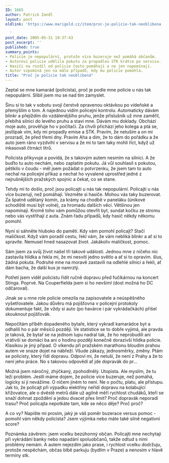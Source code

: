```yaml
---
ID: 1665
author: Patrick Zandl
layout: post
oldlink: 'https://www.marigold.cz/item/proc-je-policie-tak-neoblibena

  '
post_date: 2005-05-31 19:37:43
post_excerpt: ''
published: true
summary_points:
- Policie je nepopulární, protože více buzeruje než pomáhá občanům.
- Autorovi policie udělila pokutu za propadlou STK krátce po servisu.
- Hasiči na rozdíl od policie často pomáhají a ne jen napomínají.
- Autor vzpomíná jen na málo případů, kdy mu policie pomohla.
title: "Proč je policie tak neoblíbená"
---
```


<p>Zeptal se mne kamarád (policista), proč je podle mne policie u nás tak nepopulární. Slíbil jsem mu se nad tím zamyslet.</p>

<p>Šinu si to tak v sobotu svojí čerstvě opravenou oktávkou po vídeňské a přemýšlím o tom. A najednou vidím policejní kontrolu. Automaticky dávám blinkr a přejíždím do vzdálenějšího pruhu, jenže příslušník už mne zaměřil, přebíhá silnici do levého pruhu a staví mne. Dávám mu doklady. Obchází moje auto, prověřuje ho v počítači. Za chvíli přichází jeho kolega a ptá se, jestlipak vím, kdy mi propadly emise a STK. Pravím, že netuším a on mi prozradí, že před třemi dny. Pravím Aha a dím, že to dám do pořádku a že auto jsem ráno vyzdvihl v servisu a že mi to tam taky mohli říct, když už inkasovali čtrnáct litrů.</p>

<p>Policista přikyvuje a povídá, že s takovým autem nesmím na silnici. A že buďto tu auto nechám, nebo zaplatím pokutu. Já vůl souhlasil s pokutou, pětikilo v čoudu - měl jsem požádat o potvrzenku, že jsem tam to auto nechal na policejní příkaz a nechat ho vyvalené uprostřed jedné z nejrušnějších pražských spojnic a čekat, co se stane.</p>

<p>Tehdy mi to došlo, proč jsou policajti u nás tak nepopulární. Policajti u nás více buzerují, než pomáhají. Vezměte si hasiče. Mohou vás taky buzerovat. Za špatně udělaný komín, za krámy na chodbě v paneláku (únikové schodiště musí být volné), za hromadu dalších věcí. Většinou jen napomínají. Kromě toho vám pomůžou otevřít byt, sundat kočku ze stromu nebo vás vystříhají z auta. Znám řadu případů, kdy hasič někdy někomu pomohl.</p>

<p>Nyní si sáhněte hluboko do paměti. Kdy vám pomohl policajt? Stačí maličkost. Když vám poradil cestu, řekl vám, že vám nebliká blinkr a ať si to spravíte. Nemusel hned nasazovat život. Jakákoliv maličkost, pomoc.</p>

<p>Sám jsem za svůj život našel tři takové události. Jednou mne z ničeho nic zastavila hlídka a řekla mi, že mi nesvítí jedno světlo a ať si to opravím. šlus, žádná pokuta. Podruhé mne na moravě zastavili na odlehlé silnici a řekli, ať dám bacha, že další kus je namrzlý.</p>

<p>Potřetí jsem viděl policistu řídit ručně dopravu před fučíkárnou na koncert Stinga. Poprvé. Na Couperfielda jsem si ho nevšiml (dost možná ho DC odčaroval).</p>

<p>Jinak se u mne role policie omezila na zapisovatele a neúspěšného vyšetřovatele. Jakou důvěru má pojišťovna v policejní protokoly dokumentuje fakt, že vždy si auto (po havárce i pár vykrádačkách) přišel skouknout pojišťovák.</p>

<p>Nepočítám příběh dopadeného bytaře, který vykradl kamarádce byt a odhalili ho o pár měsíců později. Ve statistice se to dobře vyjímá, ale pravda je taková, že bytař se na jednom lupu nadral tak, že ho neprobudili ani vrátivší se domácí ba ani o hodinu později konečně dorazivší hlídka policie. 
Klasikou je jiný připad. O víkendu při pražském marathonu bloudím prahou autem ve snaze dojet na nábřeží. Všude zákazy, jednosměrky, změny. Ptám se policisty, který řídí dopravu. Odpoví mi, že netuší, že není z Prahy a že to není jeho práce. No s takovou odpovědí ať jde dopravák do pr...</p>

<p>Možná jsem náročný, zhýčkaný, zpohodlnělý. Utopista. Ale myslím, že tu leží problém. Jestli máme dojem, že policie více buzeruje, než pomáhá, logicky si jí nevážíme. O ničem jiném to není. Ne o počtu, platu, ale přístupu. Jak to, že policajt při výpadku elektřiny neřídí dopravu na kolabující křižovatce, ale o dvěstě metrů dále už agilně měří rychlost chudáků, kteří se snaží dohnat zpoždění a jedou dvacet přes limit? Proč dopravák neporadí trasu? Proč policajta nepotkáte tam, kde se něco děje? Proč proč?</p>

<p>A co vy? Napište mi prosím, jaký je váš poměr buzerace versus pomoc - pomohl vám někdy policista? Jsem výjimka nebo máte také silně negativní score?</p>

<p>Poznámka závěrem: jsem vcelku bezúhonný občan. Policajti mne nechytají při vykrádání banky nebo napadání spoluobčanů, takže odtud s nimi problémy nemám. A autem nejezdím jako prase, i rychlost vcelku dodržuju, protože nespěchám, občas blbě parkuju (bydlím v Praze) a nenosím v hlavě termíny stk.
</p>